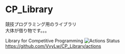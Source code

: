 # CP_Library
競技プログラミング用のライブラリ  
大体が借り物です。。。
  
Library for Competitive Programming
![Actions Status](https://github.com/VvyLw/CP_Library/workflows/verify/badge.svg)
https://github.com/VvyLw/CP_Library/actions
